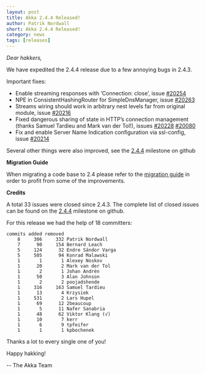 ```yaml
---
layout: post
title: Akka 2.4.4 Released!
author: Patrik Nordwall
short: Akka 2.4.4 Released!
category: news
tags: [releases]
---
```

*Dear hakkers,*

We have expedited the 2.4.4 release due to a few annoying bugs in 2.4.3.

Important fixes:

* Enable streaming responses with ‘Connection: close’, issue [#20254](https://github.com/akka/akka/pull/20254)
* NPE in ConsistentHashingRouter for SimpleDnsManager, issue [#20263](https://github.com/akka/akka/issues/20263)
* Streams wiring should work in arbitrary nest levels far from original module, issue [#20216](https://github.com/akka/akka/issues/20216)
* Fixed dangerous sharing of state in HTTP’s connection management (thanks Samuel Tardieu and Mark van der Tol!), issues [#20228](https://github.com/akka/akka/issues/20228) [#20080](https://github.com/akka/akka/issues/20080)
* Fix and enable Server Name Indication configuration via ssl-config, issue [#20214](https://github.com/akka/akka/issues/20214)

Several other things were also improved, see the [2.4.4](https://github.com/akka/akka/issues?q=milestone%3A2.4.4) milestone on github

**Migration Guide**

When migrating a code base to 2.4 please refer to the [migration guide](http://doc.akka.io/docs/akka/2.4.4/project/migration-guide-2.3.x-2.4.x.html) 
in order to profit from some of the improvements.

**Credits**

A total 33 issues were closed since 2.4.3.
The complete list of closed issues can be found on the [2.4.4](https://github.com/akka/akka/issues?q=milestone%3A2.4.4) milestone on github.

For this release we had the help of 18 committers:

~~~
commits added removed
    8     306     332 Patrik Nordwall
    7      90     154 Bernard Leach
    5     124      32 Endre Sándor Varga
    5     505      94 Konrad Malawski
    1       1       1 Alexey Noskov
    1      20       2 Mark van der Tol
    1       2       1 Johan Andrén
    1      50       3 Alan Johnson
    1       2       2 poojadshende
    1     316     163 Samuel Tardieu
    1      13       4 Krzysiek
    1     531       2 Lars Hupel
    1      69      12 2beaucoup
    1       5      11 Nafer Sanabria
    1      48      62 Viktor Klang (√)
    1      10       7 kerr
    1       6       9 tpfeifer
    1       1       1 kpbochenek
~~~

Thanks a lot to every single one of you!

Happy hakking!

-- The Akka Team
